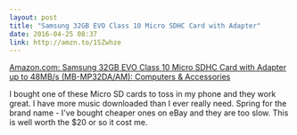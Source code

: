 ```yaml
---
layout: post
title: "Samsung 32GB EVO Class 10 Micro SDHC Card with Adapter"
date: 2016-04-25 08:37
link: http://amzn.to/1SZwhze
---
```


 [Amazon.com: Samsung 32GB EVO Class 10 Micro SDHC Card with Adapter up to 48MB/s (MB-MP32DA/AM): Computers & Accessories](http://amzn.to/1SZwhze)


I bought one of these Micro SD cards to toss in my phone and they work great. I have more music downloaded than I ever really need. Spring for the brand name - I've bought cheaper ones on eBay and they are too slow. This is well worth the $20 or so it cost me.
